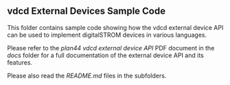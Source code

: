 ## vdcd External Devices Sample Code

This folder contains sample code showing how the vdcd external device API can be used to implement digitalSTROM devices in various languages.

Please refer to the *plan44 vdcd external device API* PDF document in the *docs* folder for a full documentation of the external device API and its features.

Please also read the *README.md* files in the subfolders.